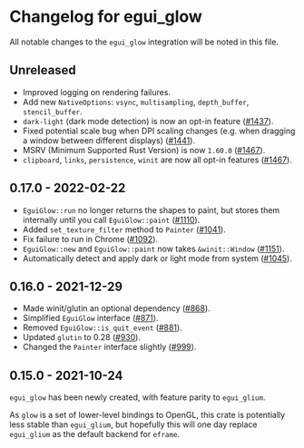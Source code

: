 # Changelog for egui_glow
All notable changes to the `egui_glow` integration will be noted in this file.


## Unreleased
* Improved logging on rendering failures.
* Add new `NativeOptions`: `vsync`, `multisampling`, `depth_buffer`, `stencil_buffer`.
* `dark-light` (dark mode detection) is now an opt-in feature ([#1437](https://github.com/emilk/egui/pull/1437)).
* Fixed potential scale bug when DPI scaling changes (e.g. when dragging a  window between different displays) ([#1441](https://github.com/emilk/egui/pull/1441)).
* MSRV (Minimum Supported Rust Version) is now `1.60.0` ([#1467](https://github.com/emilk/egui/pull/1467)).
* `clipboard`, `links`, `persistence`, `winit` are now all opt-in features ([#1467](https://github.com/emilk/egui/pull/1467)).


## 0.17.0 - 2022-02-22
* `EguiGlow::run` no longer returns the shapes to paint, but stores them internally until you call `EguiGlow::paint` ([#1110](https://github.com/emilk/egui/pull/1110)).
* Added `set_texture_filter` method to `Painter` ([#1041](https://github.com/emilk/egui/pull/1041)).
* Fix failure to run in Chrome ([#1092](https://github.com/emilk/egui/pull/1092)).
* `EguiGlow::new` and `EguiGlow::paint` now takes `&winit::Window` ([#1151](https://github.com/emilk/egui/pull/1151)).
* Automatically detect and apply dark or light mode from system ([#1045](https://github.com/emilk/egui/pull/1045)).


## 0.16.0 - 2021-12-29
* Made winit/glutin an optional dependency ([#868](https://github.com/emilk/egui/pull/868)).
* Simplified `EguiGlow` interface ([#871](https://github.com/emilk/egui/pull/871)).
* Removed `EguiGlow::is_quit_event` ([#881](https://github.com/emilk/egui/pull/881)).
* Updated `glutin` to 0.28 ([#930](https://github.com/emilk/egui/pull/930)).
* Changed the `Painter` interface slightly ([#999](https://github.com/emilk/egui/pull/999)).


## 0.15.0 - 2021-10-24
`egui_glow` has been newly created, with feature parity to `egui_glium`.

As `glow` is a set of lower-level bindings to OpenGL, this crate is potentially less stable than `egui_glium`,
but hopefully this will one day replace `egui_glium` as the default backend for `eframe`.
